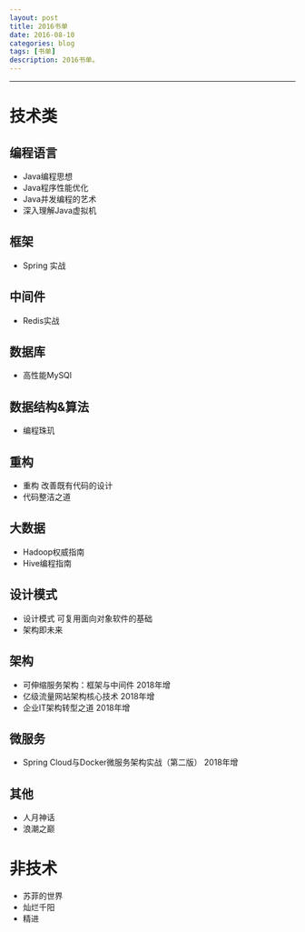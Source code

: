 ```yaml
---
layout: post
title: 2016书单
date: 2016-08-10
categories: blog
tags: [书单]
description: 2016书单。
---
```


---

# 技术类

## 编程语言
* Java编程思想
* Java程序性能优化
* Java并发编程的艺术
* 深入理解Java虚拟机

## 框架
* Spring 实战

## 中间件
* Redis实战

## 数据库
* 高性能MySQl

## 数据结构&算法
* 编程珠玑

## 重构
* 重构 改善既有代码的设计
* 代码整洁之道

## 大数据
* Hadoop权威指南
* Hive编程指南

## 设计模式
* 设计模式 可复用面向对象软件的基础
* 架构即未来

## 架构
* 可伸缩服务架构：框架与中间件 2018年增
* 亿级流量网站架构核心技术 2018年增
* 企业IT架构转型之道 2018年增

## 微服务
* Spring Cloud与Docker微服务架构实战（第二版） 2018年增

## 其他
* 人月神话
* 浪潮之巅

# 非技术
* 苏菲的世界
* 灿烂千阳
* 精进
